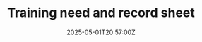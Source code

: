 ---
title: Training need and record sheet
linkTitle: Training need and record sheet
date: '2025-05-01T20:57:00Z'
weight: 1
description: No content
draft: false
ref: training-need-and-record-sheet
---